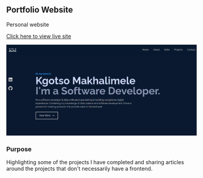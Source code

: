 ## Portfolio Website
Personal website

[Click here to view live site](https://kgotsosm.github.io/portfolio)

![Hero](public/portfolio.png)

### Purpose

Highlighting some of the projects I have completed and sharing articles around the projects that don't necessarily have a frontend.